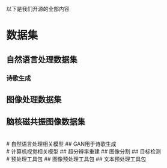 以下是我们开源的全部内容
# 数据集
## 自然语言处理数据集
### 诗歌生成
## 图像处理数据集
## 脑核磁共振图像数据集  
</br>
# 自然语言处理相关模型
## GAN用于诗歌生成  
</br>
# 计算机视觉相关模型
## 超分辨率重建
## 图像分割
## 目标检测  
</br>
# 预处理工具包
## 图像预处理工具包
## 文本预处理工具包
